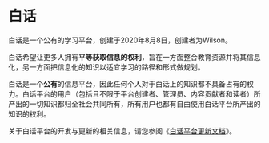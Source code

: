 # 白话

白话是一个公有的学习平台，创建于2020年8月8日，创建者为Wilson。

白话希望让更多人拥有**平等获取信息的权利**，旨在一方面整合教育资源并将其信息化，另一方面把信息化的知识以适宜学习的路径和形式做规划。

白话是一个**公有**的信息平台，因此任何个人对于白话上的知识都不具备占有的权力。白话平台的用户（包括且不限于平台创建者、管理员、内容贡献者和读者）所产出的一切知识都归全社会共同所有，所有用户也都有自由使用白话平台所产出的知识的权利。

关于白话平台的开发与更新的相关信息，请您参阅《[白话平台更新文档](update_of_baihua.md)》。
